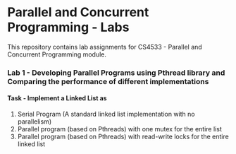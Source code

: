 # Parallel and Concurrent Programming - Labs


This repository contains lab assignments for CS4533 - Parallel and Concurrent Programming module.

### Lab 1 - Developing Parallel Programs using Pthread library and Comparing the performance of different implementations

#### Task - Implement a Linked List as


1. Serial Program (A standard linked list implementation with no parallelism)
2. Parallel program (based on Pthreads) with one mutex for the entire list
3. Parallel program (based on Pthreads) with read-write locks for the entire linked list
